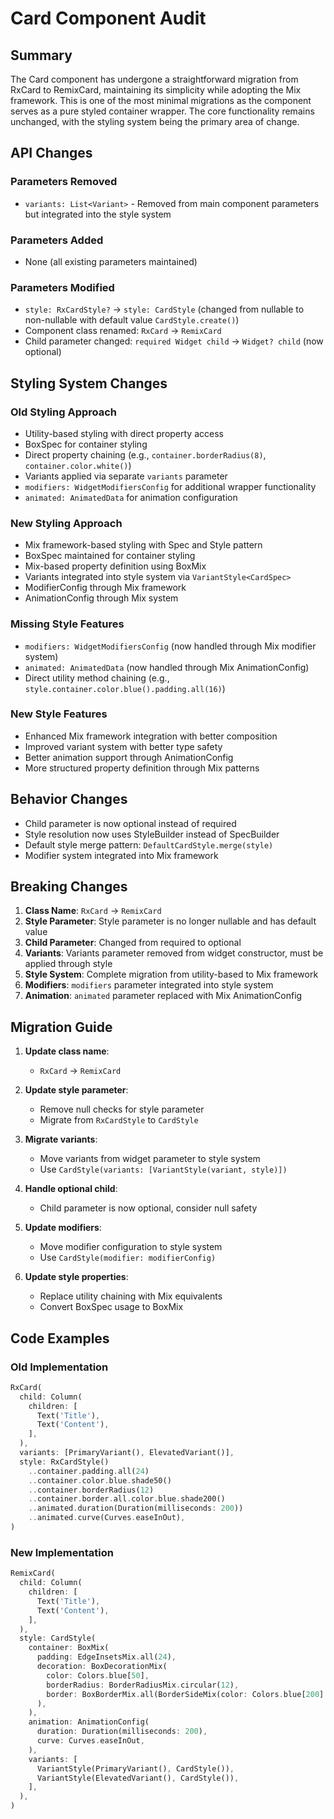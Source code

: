 # Card Component Audit

## Summary
The Card component has undergone a straightforward migration from RxCard to RemixCard, maintaining its simplicity while adopting the Mix framework. This is one of the most minimal migrations as the component serves as a pure styled container wrapper. The core functionality remains unchanged, with the styling system being the primary area of change.

## API Changes

### Parameters Removed
- `variants: List<Variant>` - Removed from main component parameters but integrated into the style system

### Parameters Added  
- None (all existing parameters maintained)

### Parameters Modified
- `style: RxCardStyle?` → `style: CardStyle` (changed from nullable to non-nullable with default value `CardStyle.create()`)
- Component class renamed: `RxCard` → `RemixCard`
- Child parameter changed: `required Widget child` → `Widget? child` (now optional)

## Styling System Changes

### Old Styling Approach
- Utility-based styling with direct property access
- BoxSpec for container styling
- Direct property chaining (e.g., `container.borderRadius(8)`, `container.color.white()`)
- Variants applied via separate `variants` parameter
- `modifiers: WidgetModifiersConfig` for additional wrapper functionality
- `animated: AnimatedData` for animation configuration

### New Styling Approach
- Mix framework-based styling with Spec and Style pattern
- BoxSpec maintained for container styling
- Mix-based property definition using BoxMix
- Variants integrated into style system via `VariantStyle<CardSpec>`
- ModifierConfig through Mix framework
- AnimationConfig through Mix system

### Missing Style Features
- `modifiers: WidgetModifiersConfig` (now handled through Mix modifier system)
- `animated: AnimatedData` (now handled through Mix AnimationConfig)
- Direct utility method chaining (e.g., `style.container.color.blue().padding.all(16)`)

### New Style Features
- Enhanced Mix framework integration with better composition
- Improved variant system with better type safety
- Better animation support through AnimationConfig
- More structured property definition through Mix patterns

## Behavior Changes
- Child parameter is now optional instead of required
- Style resolution now uses StyleBuilder instead of SpecBuilder
- Default style merge pattern: `DefaultCardStyle.merge(style)`
- Modifier system integrated into Mix framework

## Breaking Changes
1. **Class Name**: `RxCard` → `RemixCard`
2. **Style Parameter**: Style parameter is no longer nullable and has default value
3. **Child Parameter**: Changed from required to optional
4. **Variants**: Variants parameter removed from widget constructor, must be applied through style
5. **Style System**: Complete migration from utility-based to Mix framework
6. **Modifiers**: `modifiers` parameter integrated into style system
7. **Animation**: `animated` parameter replaced with Mix AnimationConfig

## Migration Guide
1. **Update class name**: 
   - `RxCard` → `RemixCard`

2. **Update style parameter**:
   - Remove null checks for style parameter
   - Migrate from `RxCardStyle` to `CardStyle`

3. **Migrate variants**:
   - Move variants from widget parameter to style system
   - Use `CardStyle(variants: [VariantStyle(variant, style)])`

4. **Handle optional child**:
   - Child parameter is now optional, consider null safety

5. **Update modifiers**:
   - Move modifier configuration to style system
   - Use `CardStyle(modifier: modifierConfig)`

6. **Update style properties**:
   - Replace utility chaining with Mix equivalents
   - Convert BoxSpec usage to BoxMix

## Code Examples

### Old Implementation
```dart
RxCard(
  child: Column(
    children: [
      Text('Title'),
      Text('Content'),
    ],
  ),
  variants: [PrimaryVariant(), ElevatedVariant()],
  style: RxCardStyle()
    ..container.padding.all(24)
    ..container.color.blue.shade50()
    ..container.borderRadius(12)
    ..container.border.all.color.blue.shade200()
    ..animated.duration(Duration(milliseconds: 200))
    ..animated.curve(Curves.easeInOut),
)
```

### New Implementation  
```dart
RemixCard(
  child: Column(
    children: [
      Text('Title'),
      Text('Content'),
    ],
  ),
  style: CardStyle(
    container: BoxMix(
      padding: EdgeInsetsMix.all(24),
      decoration: BoxDecorationMix(
        color: Colors.blue[50],
        borderRadius: BorderRadiusMix.circular(12),
        border: BoxBorderMix.all(BorderSideMix(color: Colors.blue[200]!)),
      ),
    ),
    animation: AnimationConfig(
      duration: Duration(milliseconds: 200),
      curve: Curves.easeInOut,
    ),
    variants: [
      VariantStyle(PrimaryVariant(), CardStyle()),
      VariantStyle(ElevatedVariant(), CardStyle()),
    ],
  ),
)
```
